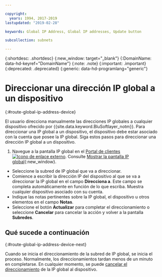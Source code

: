 ```yaml
---

copyright:
  years: 1994, 2017-2019
lastupdated: "2019-02-28"

keywords: Global IP Address, Global IP addresses, Update button

subcollection: subnets

---
```


{:shortdesc: .shortdesc}
{:new_window: target="_blank"}
{:DomainName: data-hd-keyref="DomainName"}
{:note: .note}
{:important: .important}
{:deprecated: .deprecated}
{:generic: data-hd-programlang="generic"}

# Direccionar una dirección IP global a un dispositivo
{:#route-global-ip-address-device}

El usuario direcciona manualmente las direcciones IP globales a cualquier dispositivo ofrecido por {{site.data.keyword.BluSoftlayer_notm}}. Para direccionar una IP global a un dispositivo, el dispositivo debe estar asociado con la cuenta que posee la IP global. Siga estos pasos para direccionar una dirección IP global a un dispositivo.

1. Navegue a la pantalla IP global en el [Portal de clientes ![Icono de enlace externo](../../icons/launch-glyph.svg "Icono de enlace externo")](https://{DomainName}/). Consulte [Mostrar la pantalla IP global](/docs/infrastructure/subnets?topic=subnets-display-the-global-ip-screen){:new_window}.
* Seleccione la subred de IP global que va a direccionar.
* Comience a escribir la dirección IP del dispositivo al que se va a direccionar la IP global en el campo **Direcciona a**. Este campo se completa automáticamente en función de lo que escriba. Muestra cualquier dispositivo asociado con su cuenta.
* Indique las notas pertinentes sobre la IP global, el dispositivo u otros elementos en el campo **Notas**.
* Seleccione el botón **Actualizar** para completar el direccionamiento o seleccione **Cancelar** para cancelar la acción y volver a la pantalla **Subredes**.

## Qué sucede a continuación
{:#route-global-ip-address-device-next}

Cuando se inicia el direccionamiento de la subred de IP global, se inicia el proceso. Normalmente, los direccionamientos tardan menos de un minuto en completarse. En cualquier momento, se puede [cancelar el direccionamiento](/docs/infrastructure/subnets?topic=subnets-unroute-a-global-ip-address-from-a-device) de la IP global al dispositivo.
